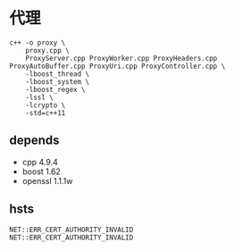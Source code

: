 # 代理

```
c++ -o proxy \
    proxy.cpp \
    ProxyServer.cpp ProxyWorker.cpp ProxyHeaders.cpp ProxyAutoBuffer.cpp ProxyUri.cpp ProxyController.cpp \
    -lboost_thread \
    -lboost_system \
    -lboost_regex \
    -lssl \
    -lcrypto \
    -std=c++11

```


## depends 
- cpp 4.9.4
- boost 1.62
- openssl 1.1.1w


## hsts
```
NET::ERR_CERT_AUTHORITY_INVALID
NET::ERR_CERT_AUTHORITY_INVALID
```